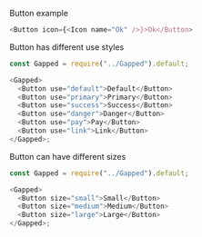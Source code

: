 Button example

```js
<Button icon={<Icon name="Ok" />}>Ok</Button>
```

Button has different use styles

```js
const Gapped = require("../Gapped").default;

<Gapped>
  <Button use="default">Default</Button>
  <Button use="primary">Primary</Button>
  <Button use="success">Success</Button>
  <Button use="danger">Danger</Button>
  <Button use="pay">Pay</Button>
  <Button use="link">Link</Button>
</Gapped>;
```

Button can have different sizes

```js
const Gapped = require("../Gapped").default;

<Gapped>
  <Button size="small">Small</Button>
  <Button size="medium">Medium</Button>
  <Button size="large">Large</Button>
</Gapped>;
```
